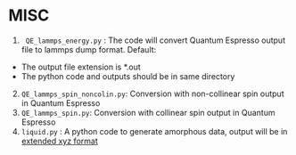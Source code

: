 # MISC
1. ` QE_lammps_energy.py` : The code will convert Quantum Espresso output file to lammps dump format. 
Default: 
- The output file extension is \*.out
- The python code and outputs should be in same directory

2. `QE_lammps_spin_noncolin.py`: Conversion with non-collinear spin output in Quantum Espresso
3. `QE_lammps_spin.py`: Conversion with collinear spin output in Quantum Espresso
4. `liquid.py` : A python code to generate amorphous data, output will be in [extended xyz format](https://web.archive.org/web/20190811094343/https://libatoms.github.io/QUIP/io.html#extendedxyz)

